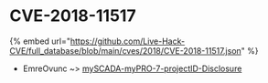 # CVE-2018-11517
{% embed url="https://github.com/Live-Hack-CVE/full_database/blob/main/cves/2018/CVE-2018-11517.json" %}

* EmreOvunc ~> [mySCADA-myPRO-7-projectID-Disclosure](https://www.alice-snow.ru/2018/database/cve-2018-11517/myscada-mypro-7-projectid-disclosure-emreovunc)